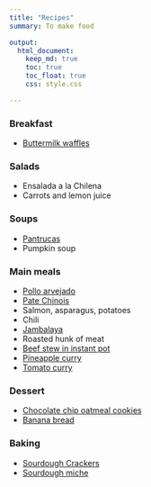 ```yaml
---
title: "Recipes"
summary: To make food

output:
  html_document:
    keep_md: true
    toc: true
    toc_float: true
    css: style.css

---
```


### Breakfast
- [Buttermilk waffles](https://www.jeremylabrecque.org/recipes/buttermilk_waffles)

### Salads
- Ensalada a la Chilena
- Carrots and lemon juice


### Soups
- [Pantrucas](https://www.jeremylabrecque.org/recipes/pantrucas)
- Pumpkin soup


###  Main meals
- [Pollo arvejado](https://www.jeremylabrecque.org/recipes/pollo_arvejado)
- [Pate Chinois](https://www.ricardocuisine.com/en/recipes/5541-pate-chinois-shepherd-s-pie)
- Salmon, asparagus, potatoes
- Chili
- [Jambalaya](https://www.jeremylabrecque.org/recipes/jambalaya)
- Roasted hunk of meat 
- [Beef stew in instant pot](https://www.jeremylabrecque.org/recipes/beef_stew)
- [Pineapple curry](https://www.jeremylabrecque.org/recipes/pineapple_curry)
- [Tomato curry](https://www.jeremylabrecque.org/recipes/tomato_curry)


### Dessert     
- [Chocolate chip oatmeal cookies](https://www.jeremylabrecque.org/recipes/chocolate_chip_oatmeal_cookies)
- [Banana bread](https://www.jeremylabrecque.org/recipes/banana_bread)

### Baking
- [Sourdough Crackers](https://www.jeremylabrecque.org/recipes/sourdough_crackers)
- [Sourdough miche](https://docs.google.com/spreadsheets/d/1yb-5Zq36HE50GGXyTz32piH-a77dev0GmCV95H-Tmx4/edit#gid=1965387700)
